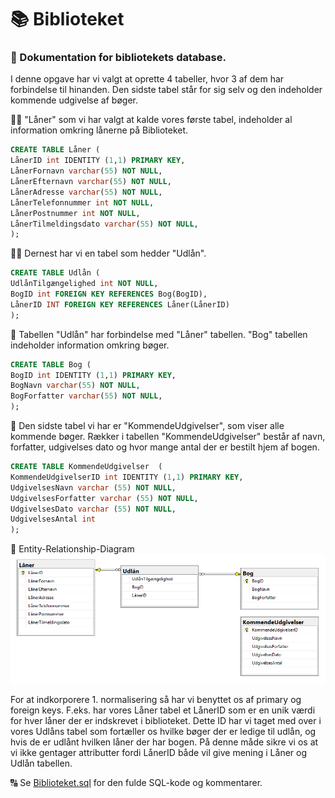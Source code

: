 # :books: Biblioteket

### :blue_book: Dokumentation for bibliotekets database.


I denne opgave har vi valgt at oprette 4 tabeller, hvor 3 af dem har forbindelse til hinanden. Den sidste tabel står for sig selv og den indeholder kommende udgivelse af bøger.

:student: "Låner" som vi har valgt at kalde vores første tabel, indeholder al information omkring lånerne på Biblioteket.
```sql
CREATE TABLE Låner ( 
LånerID int IDENTITY (1,1) PRIMARY KEY, 
LånerFornavn varchar(55) NOT NULL, 
LånerEfternavn varchar(55) NOT NULL, 
LånerAdresse varchar(55) NOT NULL, 
LånerTelefonnummer int NOT NULL, 
LånerPostnummer int NOT NULL, 
LånerTilmeldingsdato varchar(55) NOT NULL, 
); 
```

:technologist: Dernest har vi en tabel som hedder "Udlån".
```sql
CREATE TABLE Udlån (
UdlånTilgængelighed int NOT NULL,
BogID int FOREIGN KEY REFERENCES Bog(BogID),
LånerID INT FOREIGN KEY REFERENCES Låner(LånerID)
);
```

:orange_book: Tabellen "Udlån" har forbindelse med "Låner" tabellen. "Bog" tabellen indeholder information omkring bøger.
```sql
CREATE TABLE Bog ( 
BogID int IDENTITY (1,1) PRIMARY KEY, 
BogNavn varchar(55) NOT NULL, 
BogForfatter varchar(55) NOT NULL,
); 
```

:notebook: Den sidste tabel vi har er "KommendeUdgivelser", som viser alle kommende bøger. Rækker i tabellen "KommendeUdgivelser" består af navn, forfatter, udgivelses dato og hvor mange antal der er bestilt hjem af bogen.
```sql
CREATE TABLE KommendeUdgivelser  (
KommendeUdgivelserID int IDENTITY (1,1) PRIMARY KEY,
UdgivelsesNavn varchar (55) NOT NULL,
UdgivelsesForfatter varchar (55) NOT NULL,
UdgivelsesDato varchar (55) NOT NULL,
UdgivelsesAntal int
);
```

:link: Entity-Relationship-Diagram
![Entity–relationship model](images/Erdiagram02.png)

For at indkorporere 1. normalisering så har vi benyttet os af primary og foreign keys. F.eks. har vores Låner tabel et LånerID som er en unik værdi for hver låner der er indskrevet i biblioteket. Dette ID har vi taget med over i vores Udlåns tabel som fortæller os hvilke bøger der er ledige til udlån, og hvis de er udlånt hvilken låner der har bogen. På denne måde sikre vi os at vi ikke gentager attributter fordi LånerID både vil give mening i Låner og Udlån tabellen.


:capital_abcd: Se [Biblioteket.sql](https://github.com/Mads80/MS-SQL-HF2/blob/main/Biblioteket.sql) for den fulde SQL-kode og kommentarer.

